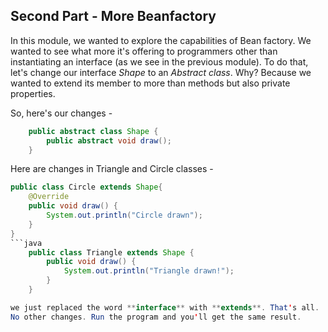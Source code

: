 ## Second Part - More Beanfactory

In this module, we wanted to explore the capabilities of Bean factory. We wanted to see what more it's offering to programmers other than instantiating an interface (as we see in the previous module).
To do that, let's change our interface *Shape* to an *Abstract class*. Why? Because we wanted to extend its member to more than methods but also private properties.

So, here's our changes -

```java
    public abstract class Shape {
        public abstract void draw();
    }

```
Here are changes in Triangle and Circle classes -
```java
public class Circle extends Shape{
    @Override
    public void draw() {
        System.out.println("Circle drawn");
    }
}
```java
    public class Triangle extends Shape {
        public void draw() {
            System.out.println("Triangle drawn!");
        }
    }

we just replaced the word **interface** with **extends**. That's all.
No other changes. Run the program and you'll get the same result.
